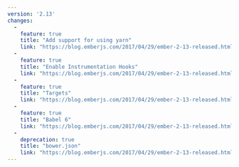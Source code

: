 ```yaml
---
version: '2.13'
changes:
  - 
    feature: true
    title: "Add support for using yarn"
    link: "https://blog.emberjs.com/2017/04/29/ember-2-13-released.html"
  - 
    feature: true
    title: "Enable Instrumentation Hooks"
    link: "https://blog.emberjs.com/2017/04/29/ember-2-13-released.html"
  -
    feature: true
    title: "Targets"
    link: "https://blog.emberjs.com/2017/04/29/ember-2-13-released.html"
  -
    feature: true
    title: "Babel 6"
    link: "https://blog.emberjs.com/2017/04/29/ember-2-13-released.html"
  -
    deprecation: true
    title: "bower.json"
    link: "https://blog.emberjs.com/2017/04/29/ember-2-13-released.html"
---
```

